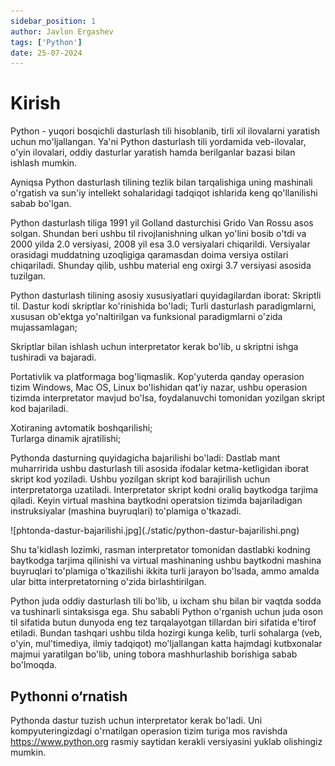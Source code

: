 ```yaml
---
sidebar_position: 1
author: Javlon Ergashev
tags: ['Python']
date: 25-07-2024
---
```


# Kirish
Python - yuqori bosqichli dasturlash tili hisoblanib, tirli xil ilovalarni yaratish
uchun mo'ljallangan. Ya'ni Python dasturlash tili yordamida veb-ilovalar, o'yin
ilovalari, oddiy dasturlar yaratish hamda berilganlar bazasi bilan
ishlash mumkin.  

Ayniqsa Python dasturlash tilining tezlik bilan tarqalishiga uning
mashinali o'rgatish va sun'iy intellekt sohalaridagi tadqiqot ishlarida keng
qo'llanilishi sabab bo'lgan.

Python dasturlash tiliga 1991 yil Golland dasturchisi Grido Van Rossu asos
solgan. Shundan beri ushbu til rivojlanishning ulkan yo'lini bosib o'tdi va 2000
yilda 2.0 versiyasi, 2008 yil esa 3.0 versiyalari chiqarildi. Versiyalar orasidagi
muddatning uzoqligiga qaramasdan doima versiya ostilari chiqariladi. Shunday
qilib, ushbu material eng oxirgi 3.7 versiyasi asosida tuzilgan.

Python dasturlash tilining asosiy xususiyatlari quyidagilardan iborat:
Skriptli til. Dastur kodi skriptlar ko'rinishida bo'ladi;
Turli dasturlash paradigmlarni, xususan ob'ektga yo'naltirilgan va funksional
paradigmlarni o'zida mujassamlagan;


Skriptlar bilan ishlash uchun interpretator kerak bo'lib, u skriptni ishga
tushiradi va bajaradi.


Portativlik va platformaga bog'liqmaslik. Kop'yuterda qanday operasion tizim
Windows, Mac OS, Linux bo'lishidan qat'iy nazar, ushbu operasion tizimda
interpretator mavjud bo'lsa, foydalanuvchi tomonidan yozilgan skript kod
bajariladi.

Xotiraning avtomatik boshqarilishi;  
Turlarga dinamik ajratilishi;  

Pythonda dasturning quyidagicha bajarilishi bo'ladi:
Dastlab mant muharririda ushbu dasturlash tili asosida ifodalar ketma-ketligidan iborat skript
kod yoziladi. Ushbu yozilgan skript kod barajirilish uchun interpretatorga uzatiladi.
Interpretator skript kodni oraliq baytkodga tarjima qiladi. Keyin virtual mashina baytkodni operatsion 
tizimda bajariladigan instruksiyalar (mashina buyruqlari) to'plamiga o'tkazadi.

<div style={{textAlign: 'center'}}>
    ![phtonda-dastur-bajarilishi.jpg](./static/python-dastur-bajarilishi.png)
</div>

Shu ta'kidlash lozimki, rasman interpretator tomonidan dastlabki kodning
baytkodga tarjima qilinishi va virtual mashinaning ushbu baytkodni mashina
buyruqlari to'plamiga o'tkazilishi ikkita turli jarayon bo'lsada, ammo amalda ular
bitta interpretatorning o'zida birlashtirilgan.

Python juda oddiy dasturlash tili bo'lib, u ixcham shu bilan bir vaqtda sodda
va tushinarli sintaksisga ega. Shu sababli Python o'rganish uchun juda oson til
sifatida butun dunyoda eng tez tarqalayotgan tillardan biri sifatida e'tirof etiladi.
Bundan tashqari ushbu tilda hozirgi kunga kelib, turli sohalarga (veb, o'yin,
mul'timediya, ilmiy tadqiqot) mo'ljallangan katta hajmdagi kutbxonalar majmui
yaratilgan bo'lib, uning tobora mashhurlashib borishiga sabab bo'lmoqda.

## Pythonni o‘rnatish
Pythonda dastur tuzish uchun interpretator kerak
bo'ladi. Uni kompyuteringizdagi o'rnatilgan operasion tizim turiga mos ravishda
https://www.python.org rasmiy saytidan kerakli versiyasini yuklab olishingiz
mumkin.